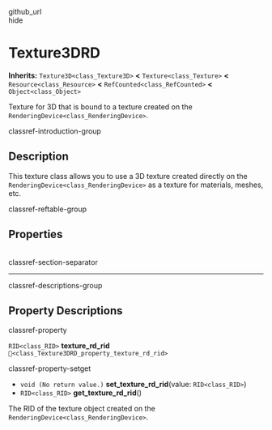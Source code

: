 github\_url  
hide

# Texture3DRD

**Inherits:** `Texture3D<class_Texture3D>` **&lt;**
`Texture<class_Texture>` **&lt;** `Resource<class_Resource>` **&lt;**
`RefCounted<class_RefCounted>` **&lt;** `Object<class_Object>`

Texture for 3D that is bound to a texture created on the
`RenderingDevice<class_RenderingDevice>`.

classref-introduction-group

## Description

This texture class allows you to use a 3D texture created directly on
the `RenderingDevice<class_RenderingDevice>` as a texture for materials,
meshes, etc.

classref-reftable-group

## Properties

<table>
<tbody>
<tr>
</tr>
</tbody>
</table>

classref-section-separator

------------------------------------------------------------------------

classref-descriptions-group

## Property Descriptions

classref-property

`RID<class_RID>` **texture\_rd\_rid**
`🔗<class_Texture3DRD_property_texture_rd_rid>`

classref-property-setget

-   `void (No return value.)` **set\_texture\_rd\_rid**(value:
    `RID<class_RID>`)
-   `RID<class_RID>` **get\_texture\_rd\_rid**()

The RID of the texture object created on the
`RenderingDevice<class_RenderingDevice>`.
